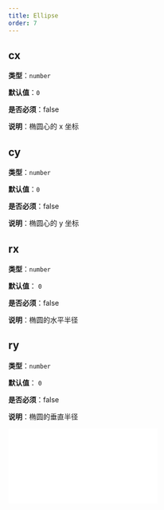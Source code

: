```yaml
---
title: Ellipse
order: 7
---
```


## cx

**类型**：`number`

**默认值**：`0`

**是否必须**：false

**说明**：椭圆心的 x 坐标

## cy

**类型**：`number`

**默认值**：`0`

**是否必须**：false

**说明**：椭圆心的 y 坐标

## rx

**类型**：`number`

**默认值**： `0`

**是否必须**：false

**说明**：椭圆的水平半径

## ry

**类型**：`number`

**默认值**： `0`

**是否必须**：false

**说明**：椭圆的垂直半径

<embed src="../../common/BaseStyleProps.zh.md"></embed>
